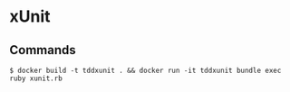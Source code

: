 # xUnit
## Commands
```
$ docker build -t tddxunit . && docker run -it tddxunit bundle exec ruby xunit.rb
```
